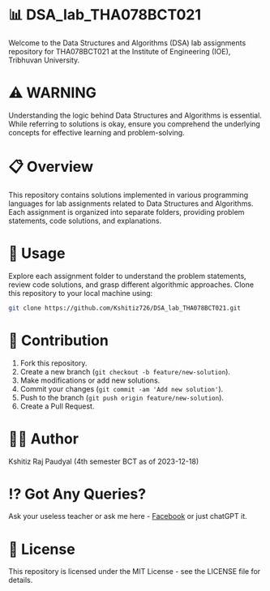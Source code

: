 
# 📊 DSA_lab_THA078BCT021

Welcome to the Data Structures and Algorithms (DSA) lab assignments repository for THA078BCT021 at the Institute of Engineering (IOE), Tribhuvan University.

# ⚠️ WARNING 
Understanding the logic behind Data Structures and Algorithms is essential. While referring to solutions is okay, ensure you comprehend the underlying concepts for effective learning and problem-solving.

# 📋 Overview
This repository contains solutions implemented in various programming languages for lab assignments related to Data Structures and Algorithms. Each assignment is organized into separate folders, providing problem statements, code solutions, and explanations.

# 🚀 Usage 
Explore each assignment folder to understand the problem statements, review code solutions, and grasp different algorithmic approaches. Clone this repository to your local machine using:

```bash
git clone https://github.com/Kshitiz726/DSA_lab_THA078BCT021.git
```

# 🤝 Contribution
1. Fork this repository.
2. Create a new branch (`git checkout -b feature/new-solution`).
3. Make modifications or add new solutions.
4. Commit your changes (`git commit -am 'Add new solution'`).
5. Push to the branch (`git push origin feature/new-solution`).
6. Create a Pull Request.

# 👨‍💻 Author 
Kshitiz Raj Paudyal (4th semester BCT as of 2023-12-18)

# ⁉️ Got Any Queries? 
Ask your useless teacher or ask me here - [Facebook](https://www.facebook.com/profile.php?id=61550978607030) or just chatGPT it.

# 📝 License
This repository is licensed under the MIT License - see the LICENSE file for details.


